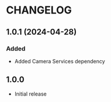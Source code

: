 # CHANGELOG 

## 1.0.1 (2024-04-28)

### Added
- Added Camera Services dependency



## 1.0.0
- Initial release